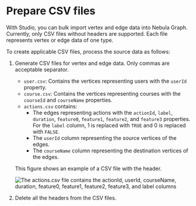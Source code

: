 # Prepare CSV files

With Studio, you can bulk import vertex and edge data into Nebula Graph. Currently, only CSV files without headers are supported. Each file represents vertex or edge data of one type.

To create applicable CSV files, process the source data as follows:

1. Generate CSV files for vertex and edge data. Only commas are acceptable separator.

   - `user.csv`: Contains the vertices representing users with the `userId` property.
   - `course.csv`: Contains the vertices representing courses with the `courseId` and `courseName` properties.
   - `actions.csv` contains:
     - The edges representing actions with the `actionId`, `label`, `duration`, `feature0`, `feature1`, `feature2`, and `feature3` properties. For the `label` column, 1 is replaced with `TRUE` and 0 is replaced with `FALSE`.
     - The `userId` column representing the source vertices of the edges.
     - The `courseName` column representing the destination vertices of the edges.

    This figure shows an example of a CSV file with the header.

    ![The actions.csv file contains the actionId, userId, courseName, duration, feature0, feature1, feature2, feature3, and label columns](https://docs-cdn.nebula-graph.com.cn/nebula-studio-docs/st-ug-035.png "actions.csv file with a header")

2. Delete all the headers from the CSV files.
